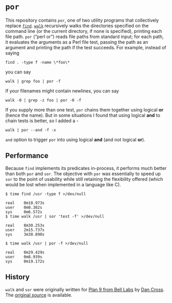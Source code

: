 `por`
================

This repository contains `por`, one of two utility programs that
collectively replace [`find`][find]. [`walk`][walk] recursively walks the directories
specified on the command line (or the current directory, if none is specified),
printing each file path. `por` (“perl or”) reads file paths from standard
input; for each path, it evaluates the arguments as a Perl file test, passing the
path as an argument and printing the path if the test succeeds.
For example, instead of saying

    find . -type f -name \*foo\*

you can say

    walk | grep foo | por -f

If your filenames might contain newlines, you can say

    walk -0 | grep -z foo | por -0 -f

If you supply more than one test, `por` chains them together using logical **or** (hence the name). 
But in some situations I found that using logical **and** to chain tests is better, so I added a -

    walk | por --and -f -x

`and` option to trigger `por` into using logical **and** (and not logical **or**).


[find]: https://pubs.opengroup.org/onlinepubs/9699919799/utilities/find.html
[walk]: https://github.com/google/walk

Performance
-----------

Because `find` implements its predicates in-process, it performs much better
than both `por` and `sor`. The objective with `por` was essentially to speed
up `sor` to the point of usability while still retaining the flexibility
offered (which would be lost when implemented in a language like C).

    $ time find /usr -type f >/dev/null
    
    real    0m10.973s
    user	0m0.382s
    sys     0m6.572s
    $ time walk /usr | sor 'test -f' >/dev/null
    
    real    8m30.253s
    user    2m15.737s
    sys     3m30.890s
    
    $ time walk /usr | por -f >/dev/null
    
    real    0m29.429s
    user	0m8.939s
    sys     0m19.172s

History
-------

`walk` and `sor` were originally written for [Plan 9 from Bell Labs][] by
[Dan Cross][]. The [original source][] is available.

[Dan Cross]: http://pub.gajendra.net/about
[Plan 9 from Bell Labs]: https://web.archive.org/web/20170601064029/http://plan9.bell-labs.com/plan9/index.html
[original source]: https://web.archive.org/web/http://plan9.bell-labs.com/sources/contrib/cross/

